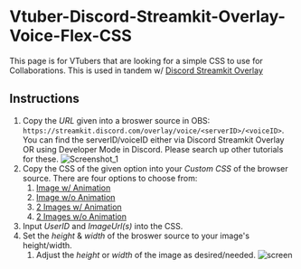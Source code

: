 # Vtuber-Discord-Streamkit-Overlay-Voice-Flex-CSS
This page is for VTubers that are looking for a simple CSS to use for Collaborations. This is used in tandem w/ [Discord Streamkit Overlay](https://streamkit.discord.com/overlay)
## Instructions
1. Copy the *URL* given into a broswer source in OBS: `https://streamkit.discord.com/overlay/voice/<serverID>/<voiceID>`. You can find the serverID/voiceID either via Discord Streamkit Overlay OR using Developer Mode in Discord. Please search up other tutorials for these.
![Screenshot_1](https://user-images.githubusercontent.com/75279703/210184653-52e4eff0-5e85-4095-892f-cabb3536d1df.png)
2. Copy the CSS of the given option into your *Custom CSS* of the browser source. There are four options to choose from:
    1. [Image w/ Animation](1%20Image/Animation.css)
    2. [Image w/o Animation](1%20Image/No%20Animation.css)
    3. [2 Images w/ Animation](2%20Images/Animation.css)
    4. [2 Images w/o Animation](2%20Images/No%20Animation.css)
3. Input *UserID* and *ImageUrl(s)* into the CSS.
4. Set the *height* & *width* of the broswer source to your image's height/width.
   1. Adjust the *height* or *width* of the image as desired/needed.
![screen](https://github.com/Minepatcher/VTuber-Discord-Streamkit-Overlay-Voice-CSS/assets/75279703/6468e6dc-9d05-42a9-8a3b-d518eb7301c3)
